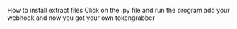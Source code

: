 How to install
extract files
Click on the .py file and run the program
add your webhook
and now you got your own tokengrabber 
